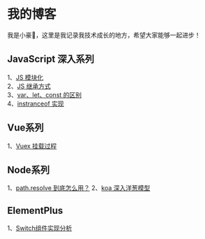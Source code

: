 # 我的博客
我是小豪👋，这里是我记录我技术成长的地方，希望大家能够一起进步！
## JavaScript 深入系列
1、[JS 模块化](https://rzhavenir.github.io/blog/front/js/module.html)  
2、[JS 继承方式](https://rzhavenir.github.io/blog/front/js/extends.html)  
3、[var、let、const 的区别](https://rzhavenir.github.io/blog/front/js/varletconst.html)  
4、[instranceof 实现](https://rzhavenir.github.io/blog/front/js/instanceof.html)

## Vue系列
1、[Vuex 挂载过程](https://rzhavenir.github.io/blog/front/vue/vuexMount.html)

## Node系列
1、[path.resolve 到底怎么用？](https://rzhavenir.github.io/blog/front/node/resolve.html)
2、[koa 深入洋葱模型](https://rzhavenir.github.io/blog/front/node/koa-onion-model.html)
## ElementPlus
1、[Switch组件实现分析](https://rzhavenir.github.io/blog/front/element-plus/switch.html)